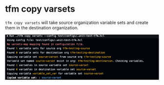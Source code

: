 # tfm copy varsets

`tfm copy varsets` will take source organization variable sets and create them in the destination organization. 


![copy_varsets](../images/copy_varsets.png)